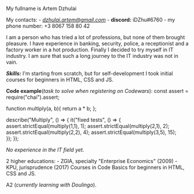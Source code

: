My fullname is Artem Dzhulai

My contacts:
    - *dzhulai.artem@gmail.com*
    - **discord:** iDZhu#6760
    - my phone number: +3 8067 158 80 42

I am a person who has tried a lot of professions, but none of them brought pleasure. I have experience in banking, security, police, a receptionist and a factory worker in a hot production. Finally I decided to try myself in IT industry. I am sure that such a long journey to the IT industry was not in vain.

***Skills:*** I'm starting from scratch, but for self-development I took initial courses for beginners in HTML, CSS and JS.

**Code example**(*task to solve when registering on Codewars*):
const assert = require("chai").assert;

function multiply(a, b){
  return a * b;
};

describe("Multiply", () => {
  it("fixed tests", () => {
    assert.strictEqual(multiply(1,1), 1);
    assert.strictEqual(multiply(2,1), 2);
    assert.strictEqual(multiply(2,2), 4);
    assert.strictEqual(multiply(3,5), 15);   
  });
});

*No experience in the IT field yet.*

2 higher educations:
    - ZGIA, specialty "Enterprise Economics" (2009)
    - KPU, jurisprudence (2017)
Courses in Code Basics for beginners in HTML, CSS and JS.

A2 (*currently learning with Doulingo*).   